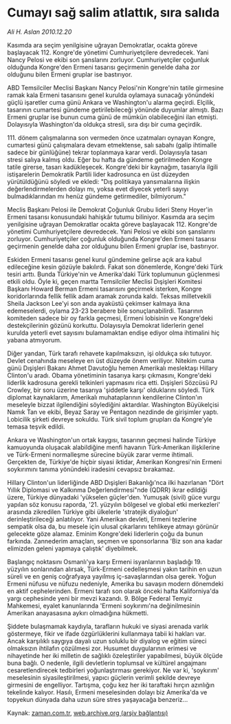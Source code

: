 # Cumayı sağ salim atlattık, sıra salıda

*Ali H. Aslan 2010.12.20*

<td class="columnist-detail">
<p>Kasımda ara seçim yenilgisine uğrayan Demokratlar, ocakta göreve başlayacak 112. Kongre'de yönetimi Cumhuriyetçilere devredecek. Yani Nancy Pelosi ve ekibi son şanslarını zorluyor. Cumhuriyetçiler çoğunluk olduğunda Kongre'den Ermeni tasarısı geçirmenin genelde daha zor olduğunu bilen Ermeni gruplar ise bastırıyor.</p>
<p>
<div id="haberMetinDiv">
<p>ABD Temsilciler Meclisi Başkanı Nancy Pelosi'nin Kongre'nin tatile girmesine ramak kala Ermeni tasarısını genel kurulda oylamaya sunacağı yönündeki güçlü işaretler cuma günü Ankara ve Washington'u alarma geçirdi. Elçilik, tasarının cumartesi gündeme getirilebileceği yönünde duyumlar almıştı. Bazı Ermeni gruplar ise bunun cuma günü de mümkün olabileceğini ilan etmişti. Dolayısıyla Washington'da oldukça stresli, sıra dışı bir cuma geçirdik.
<p>111. dönem çalışmalarına son vermeden önce uzatmaları oynayan Kongre, cumartesi günü çalışmalara devam etmektense, salı sabahı (galip ihtimalle sadece bir günlüğüne) tekrar toplanmaya karar verdi. Dolayısıyla tasarı stresi salıya kalmış oldu. Eğer bu hafta da gündeme getirilmeden Kongre tatile girerse, tasarı kadükleşecek. Kongre'deki bir kaynağım, tasarıyla ilgili istişarelerin Demokratik Partili lider kadrosunca en üst düzeyden yürütüldüğünü söyledi ve ekledi: "Dış politikaya yansımalarına ilişkin değerlendirmelerden dolayı mı, yoksa evet diyecek yeterli sayıyı bulmadıklarından mı henüz gündeme getirmediler, bilmiyorum."
<p>Meclis Başkanı Pelosi ile Demokrat Çoğunluk Grubu lideri Steny Hoyer'in Ermeni tasarısı konusundaki hahişkâr tutumu biliniyor. Kasımda ara seçim yenilgisine uğrayan Demokratlar ocakta göreve başlayacak 112. Kongre'de yönetimi Cumhuriyetçilere devredecek. Yani Pelosi ve ekibi son şanslarını zorluyor. Cumhuriyetçiler çoğunluk olduğunda Kongre'den Ermeni tasarısı geçirmenin genelde daha zor olduğunu bilen Ermeni gruplar ise, bastırıyor.
<p>Eskiden Ermeni tasarısı genel kurul gündemine gelirse açık ara kabul edileceğine kesin gözüyle bakılırdı. Fakat son dönemlerde, Kongre'deki Türk tesiri arttı. Bunda Türkiye'nin ve Amerika'daki Türk toplumunun güçlenmesi etkili oldu. Öyle ki, geçen martta Temsilciler Meclisi Dışişleri Komitesi Başkanı Howard Berman Ermeni tasarısını geçirmek isterken, Kongre koridorlarında fellik fellik adam aramak zorunda kaldı. Teksas milletvekili Sheila Jackson Lee'yi son anda ayaküstü çekimser kalmaya ikna edemeselerdi, oylama 23-23 berabere bile sonuçlanabilirdi. Tasarının komiteden sadece bir oy farkla geçmesi, Ermeni lobisinin ve Kongre'deki destekçilerinin gözünü korkuttu. Dolayısıyla Demokrat liderlerin genel kurulda yeterli evet sayısını bulamamaktan endişe ediyor olma ihtimalini hiç yabana atmıyorum.
<p>Diğer yandan, Türk tarafı rehavete kapılmaksızın, işi oldukça sıkı tutuyor. Devlet cenahında meseleye en üst düzeyde önem veriliyor. Nitekim cuma günü Dışişleri Bakanı Ahmet Davutoğlu hemen Amerikalı meslektaşı Hillary Clinton'u aradı. Obama yönetiminin tasarıya karşı çıkmasını, Kongre'deki liderlik kadrosuna gerekli telkinleri yapmasını rica etti. Dışişleri Sözcüsü PJ Crowley, bir soru üzerine tasarıya 'şiddetle karşı' olduklarını söyledi. Türk diplomat kaynaklarım, Amerikalı muhataplarının kendilerine Clinton'ın meseleyle bizzat ilgilendiğini söylediğini aktardılar. Washington Büyükelçisi Namık Tan ve ekibi, Beyaz Saray ve Pentagon nezdinde de girişimler yaptı. Lobicilik şirketi devreye sokuldu. Türk sivil toplum grupları da Kongre'yle temasa teşvik edildi.
<p>Ankara ve Washington'un ortak kaygısı, tasarının geçmesi halinde Türkiye kamuoyunda oluşacak alabildiğine menfi havanın Türk-Amerikan ilişkilerine ve Türk-Ermeni normalleşme sürecine büyük zarar verme ihtimali. Gerçekten de, Türkiye'de hiçbir siyasi iktidar, Amerikan Kongresi'nin Ermeni soykırımını tanıma yönündeki iradesini cevapsız bırakamaz.
<p>Hillary Clinton'un liderliğinde ABD Dışişleri Bakanlığı'nca ilki hazırlanan "Dört Yıllık Diplomasi ve Kalkınma Değerlendirmesi"nde (QDRR) ikrar edildiği üzere, Türkiye dünyadaki 'yükselen güçler'den. Yumuşak (sivil) güce vurgu yapılan söz konusu raporda, '21. yüzyılın bölgesel ve global etki merkezleri' arasında zikredilen Türkiye gibi ülkelerle 'stratejik diyaloğun' derinleştirileceği anlatılıyor. Yani Amerikan devleti, Ermeni tezlerine sempatik olsa da, bu mesele için ulusal çıkarlarını tehlikeye atmayı görünür gelecekte göze alamaz. Eminim Kongre'deki liderlerin çoğu da bunun farkında. Zannederim amaçları, seçmen ve sponsorlarına 'Biz son ana kadar elimizden geleni yapmaya çalıştık' diyebilmek.
<p>Başlangıç noktasını Osmanlı'ya karşı Ermeni isyanlarının başladığı 19. yüzyılın sonlarından alırsak, Türk-Ermeni cedelleşmesi yakın tarihin en uzun süreli ve en geniş coğrafyaya yayılmış iç-savaşlarından olsa gerek. Yoğun Ermeni nüfusu ve nüfuzu nedeniyle, Amerika bu savaşın modern dönemdeki en aktif cephelerinden. Ermeni tarafı son olarak önceki hafta Kaliforniya'da yargı cephesinde yeni bir mevzi kazandı. 9. Bölge Federal Temyiz Mahkemesi, eyalet kanunlarında 'Ermeni soykırımı'na değinilmesinin Amerikan anayasasına aykırı olmadığına hükmetti. 
<p>Şiddete bulaşmamak kaydıyla, tarafların hukuki ve siyasi arenada varlık göstermeye, fikir ve ifade özgürlüklerini kullanmaya tabii ki hakları var. Ancak karşılıklı saygıya dayalı uzun soluklu bir diyalog ve eğitim süreci olmaksızın ihtilafın çözülmesi zor. Husumet duygularının erimesi ve nihayetinde her iki milletin de sağlıklı özeleştiriler yapabilmesi, büyük ölçüde buna bağlı. O nedenle, ilgili devletlerin toplumsal ve kültürel angajmanı cesaretlendirecek tedbirleri yoğunlaştırması gerekiyor. Ne var ki, 'soykırım' meselesinin siyasileştirilmesi, yapıcı güçlerin verimli şekilde devreye girmesini de engelliyor. Tartışma, çoğu kez her iki taraftaki hırçın azınlığın tekelinde kalıyor. Hasılı, Ermeni meselesinden dolayı biz Amerika'da ve topyekun dünyada daha uzun süre stres yaşayacağa benzeriz... </p></p></p></p></p></p></p></p></p></div>
</p>
<a href="http://web.archive.org/web/20110204051655/mailto:a.aslan@zaman.com.tr">
</a></td>

Kaynak: [zaman.com.tr](http://zaman.com.tr/yazar.do?yazino=1067544), [web.archive.org (arşiv bağlantısı)](http://web.archive.org/web/20110204051655/http://www.zaman.com.tr:80/yazar.do?yazino=1067544)
